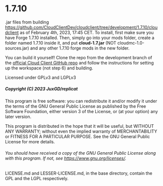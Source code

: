 # 1.7.10
.jar files from building https://github.com/CloudClientDev/cloudclient/tree/development/1.7.10/cloudclient as of February 4th, 2023, 17:45 CET.
To install, first make sure you have Forge 1.7.10 installed. Then, simply go into your mods folder, create a folder named 1.7.10 inside it, and put **cloud-1.7.jar** (NOT cloudmc-1.0-sources.jar) and any other 1.7.10 forge mods in the new folder.

You can build it yourself! Clone the repo from the development branch of the [official Cloud Client GitHub repo](https://github.com/CloudClientDev/cloudclient/tree/development) and follow the instructions for setting up the workspace (not step 6) and building.

Licensed under GPLv3 and LGPLv3


##### Copyright (C) 2023 JuxGD/replicat

This program is free software: you can redistribute it and/or modify
it under the terms of the GNU General Public License as published by
the Free Software Foundation, either version 3 of the License, or
(at your option) any later version.

This program is distributed in the hope that it will be useful,
but WITHOUT ANY WARRANTY; without even the implied warranty of
MERCHANTABILITY or FITNESS FOR A PARTICULAR PURPOSE.  See the
GNU General Public License for more details.

###### You should have received a copy of the GNU General Public License along with this program.  If not, see <https://www.gnu.org/licenses/>.

LICENSE.md and LESSER-LICENSE.md, in the base directory, contain the GPL and the LGPL respectively.
